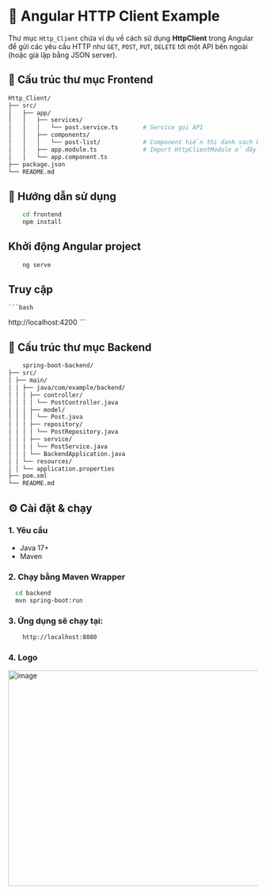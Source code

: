 # 📡 Angular HTTP Client Example

Thư mục `Http_Client` chứa ví dụ về cách sử dụng **HttpClient** trong Angular để gửi các yêu cầu HTTP như `GET`, `POST`, `PUT`, `DELETE` tới một API bên ngoài (hoặc giả lập bằng JSON server).

## 📁 Cấu trúc thư mục Frontend

```bash
Http_Client/
├── src/
│   ├── app/
│   │   ├── services/
│   │   │   └── post.service.ts       # Service gọi API
│   │   ├── components/
│   │   │   └── post-list/            # Component hiển thị danh sách bài viết
│   │   ├── app.module.ts             # Import HttpClientModule ở đây
│   │   └── app.component.ts
├── package.json
└── README.md
```
## 🚀 Hướng dẫn sử dụng
  ```bash
      cd frontend
      npm install
  ```
## Khởi động Angular project
  ```bash
      ng serve
  ```
## Truy cập
    ```bash
   http://localhost:4200
    ```
## 📁 Cấu trúc thư mục Backend
  ```bash
      spring-boot-backend/
├── src/
│ ├── main/
│ │ ├── java/com/example/backend/
│ │ │ ├── controller/
│ │ │ │ └── PostController.java
│ │ │ ├── model/
│ │ │ │ └── Post.java
│ │ │ ├── repository/
│ │ │ │ └── PostRepository.java
│ │ │ ├── service/
│ │ │ │ └── PostService.java
│ │ │ └── BackendApplication.java
│ │ └── resources/
│ │ └── application.properties
├── pom.xml
└── README.md
  ```
## ⚙️ Cài đặt & chạy
  ### 1. Yêu cầu

- Java 17+
- Maven

### 2. Chạy bằng Maven Wrapper

```bash
  cd backend
  mvn spring-boot:run
```
### 3. Ứng dụng sẽ chạy tại:
  ```bash
      http://localhost:8080
  ```
### 4. Logo
  <img width="715" height="436" alt="image" src="https://github.com/user-attachments/assets/1f0a1024-8cb1-4087-8bec-a7d9317df881" />
